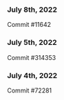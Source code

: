 ### July 8th, 2022

Commit #11642

### July 5th, 2022

Commit #314353


### July 4th, 2022

Commit #72281
